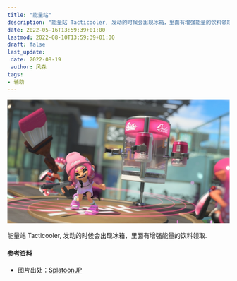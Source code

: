 ```yaml
---
title: "能量站"
description: "能量站 Tacticooler, 发动的时候会出现冰箱，里面有增强能量的饮料领取."
date: 2022-05-16T13:59:39+01:00
lastmod: 2022-08-10T13:59:39+01:00
draft: false
last_update:  
 date: 2022-08-19
 author: 风森
tags:
- 辅助
---
```


![能量站](./images/Tacticooler_cover.png)

能量站 Tacticooler, 发动的时候会出现冰箱，里面有增强能量的饮料领取.

#### 参考资料
- 图片出处：[SplatoonJP](https://twitter.com/SplatoonJP/status/1560189765986635777?s=20&t=lUlTNorTgQLXtigpOgrPuQ)
